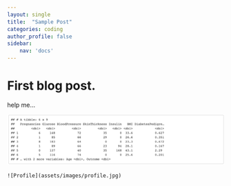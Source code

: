 ```yaml
---
layout: single
title:  "Sample Post"
categories: coding
author_profile: false
sidebar:
    nav: 'docs'
---
```


# First blog post.



help me...

![Profile](images/2022-07-08-first/diabetes5.png)

```
![Profile](assets/images/profile.jpg)
```

